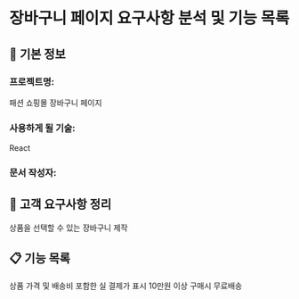 # 장바구니 페이지 요구사항 분석 및 기능 목록

## 📌 기본 정보
### 프로젝트명:  
패션 쇼핑몰 장바구니 페이지

### 사용하게 될 기술: 
 React

### 문서 작성자: 


## 📝 고객 요구사항 정리
상품을 선택할 수 있는 장바구니 제작

## 📋 기능 목록
상품 가격 및 배송비 포함한 실 결제가 표시
10만원 이상 구매시 무료배송